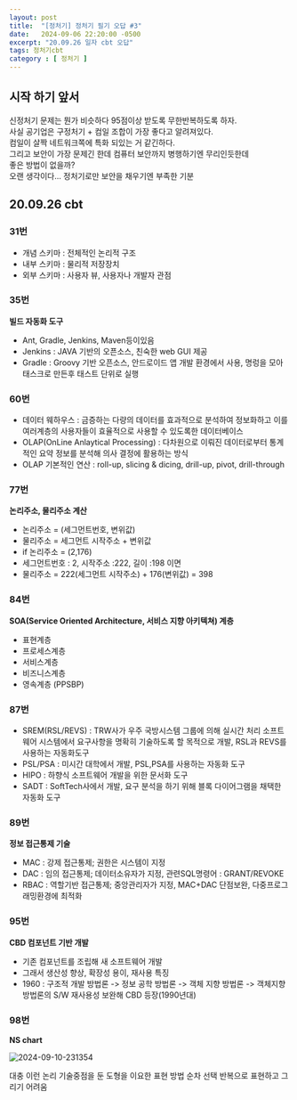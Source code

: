 ```yaml
---
layout: post
title:  "[정처기] 정처기 필기 오답 #3"
date:   2024-09-06 22:20:00 -0500
excerpt: "20.09.26 일자 cbt 오답"
tags: 정처기cbt
category : [ 정처기 ]
---
```


## 시작 하기 앞서

신정처기 문제는 뭔가 비슷하다 95점이상 받도록 무한반복하도록 하자.  
사실 공기업은 구정처기 + 컴일 조합이 가장 좋다고 알려져있다.  
컴일이 살짝 네트워크쪽에 특화 되있는 거 같긴하다.  
그리고 보안이 가장 문제긴 한데 컴퓨터 보안까지 병행하기엔 무리인듯한데  
좋은 방법이 없을까?  
오랜 생각이다... 정처기로만 보안을 채우기엔 부족한 기분  


## 20.09.26  cbt

### 31번

+ 개념 스키마 : 전체적인 논리적 구조
+ 내부 스키마 : 물리적 저장장치
+ 외부 스키마 : 사용자 뷰, 사용자나 개발자 관점

### 35번

**빌드 자동화 도구**  
+ Ant, Gradle, Jenkins, Maven등이있음
+ Jenkins : JAVA 기반의 오픈소스, 친숙한 web GUI 제공
+ Gradle : Groovy 기반 오픈소스, 안드로이드 앱 개발 환경에서 사용, 명렁을 모아 태스크로 만든후 태스트 단위로 실행

### 60번

+ 데이터 웨하우스 : 금증하는 다량의 데이터를 효과적으로 분석하여 정보화하고 이를 여러계층의 사용자들이 효율적으로 사용할 수 있도록한 데이터베이스
+ OLAP(OnLine Anlaytical Processing) : 다차원으로 이뤄진 데이터로부터 통계적인 요약 정보를 분석해 의사 결정에 활용하는 방식
+ OLAP 기본적인 연산 : roll-up, slicing & dicing, drill-up, pivot, drill-through


### 77번

**논리주소, 물리주소 계산**  
+ 논리주소 = (세그먼트번호, 변위값)
+ 물리주소 = 세그먼트 시작주소 + 변위값
+ if 논리주소 = (2,176)
+ 세그먼트번호 : 2, 시작주소 :222, 길이 :198 이면
+ 물리주소 = 222(세그먼트 시작주소) + 176(변위값) = 398

### 84번

**SOA(Service Oriented Architecture, 서비스 지향 아키텍쳐) 계층**  
+ 표현계층
+ 프로세스계층
+ 서비스계층
+ 비즈니스계층
+ 영속계층
(PPSBP)

### 87번

+ SREM(RSL/REVS) : TRW사가 우주 국방시스템 그룹에 의해 실시간 처리 소프트웨어 시스템에서 요구사항을 명확히 기술하도록 할 목적으로 개발, RSL과 REVS를 사용하는 자동화도구
+ PSL/PSA : 미시간 대학에서 개발, PSL,PSA를 사용하는 자동화 도구
+ HIPO : 하향식 소프트웨어 개발을 위한 문서화 도구
+ SADT : SoftTech사에서 개발, 요구 분석을 하기 위해 블록 다이어그램을 채택한 자동화 도구

### 89번

**정보 접근통제 기술**  
+ MAC : 강제 접근통제; 권한은 시스템이 지정
+ DAC : 임의 접근통제; 데이터소유자가 지정, 관련SQL명령어 : GRANT/REVOKE
+ RBAC : 역할기반 접근통제; 중앙관리자가 지정, MAC+DAC 단점보완, 다중프로그래밍환경에 최적화

### 95번

**CBD 컴포넌트 기반 개발**  
+ 기존 컴포넌트를 조립해 새 소프트웨어 개발
+ 그래서 생산성 향상, 확장성 용이, 재사용 특징
+ 1960 : 구조적 개발 방법론 -> 정보 공학 방법론 -> 객체 지향 방법론 -> 객체지향 방법론의 S/W 재사용성 보완해 CBD 등장(1990년대)

### 98번

**NS chart**  

<img src="https://i.ibb.co/XxfwtN8/2024-09-10-231354.png" alt="2024-09-10-231354" border="0">

대충 이런 논리 기술중점을 둔 도형을 이요한 표현 방법
순차 선택 반복으로 표현하고 그리기 어려움  
